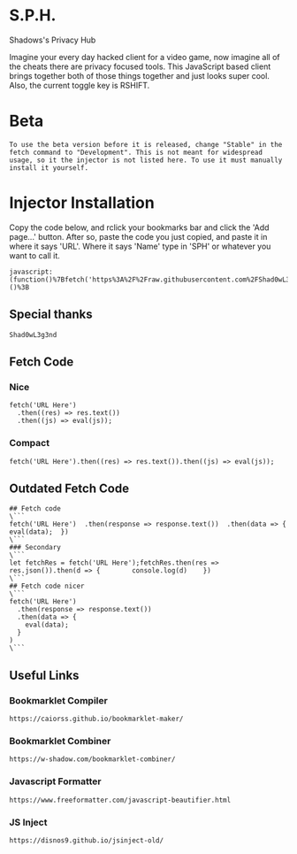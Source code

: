 # S.P.H.
Shadows's Privacy Hub

Imagine your every day hacked client for a video game, now imagine all of the cheats there are privacy focused tools. This JavaScript based client brings together both of those things together and just looks super cool. Also, the current toggle key is RSHIFT.

# Beta
```
To use the beta version before it is released, change "Stable" in the fetch command to "Development". This is not meant for widespread usage, so it the injector is not listed here. To use it must manually install it yourself.
```

# Injector Installation

Copy the code below, and rclick your bookmarks bar and click the 'Add page...' button. After so, paste the code you just copied, and paste it in where it says 'URL'. Where it says 'Name' type in 'SPH' or whatever you want to call it.
```
javascript:(function()%7Bfetch('https%3A%2F%2Fraw.githubusercontent.com%2FShad0wL3g3nd%2FSPH%2FStable%2FResources%2FGUI.js').then((res)%20%3D%3E%20res.text()).then((js)%20%3D%3E%20eval(js))%3B%7D)()%3B
```

## Special thanks
```
Shad0wL3g3nd

```
## Fetch Code

### Nice
```
fetch('URL Here')
  .then((res) => res.text())
  .then((js) => eval(js));
```
### Compact

```
fetch('URL Here').then((res) => res.text()).then((js) => eval(js));
```

## Outdated Fetch Code
```
## Fetch code
\```
fetch('URL Here')  .then(response => response.text())  .then(data => {    eval(data);  })
\```
### Secondary
\```
let fetchRes = fetch('URL Here');fetchRes.then(res =>    res.json()).then(d => {        console.log(d)    })
\```
## Fetch code nicer
\```
fetch('URL Here')
  .then(response => response.text())
  .then(data => {
    eval(data);
  }
)
\```
```
## Useful Links

### Bookmarklet Compiler
```
https://caiorss.github.io/bookmarklet-maker/
```
### Bookmarklet Combiner
```
https://w-shadow.com/bookmarklet-combiner/
```
### Javascript Formatter
```
https://www.freeformatter.com/javascript-beautifier.html
```
### JS Inject
```
https://disnos9.github.io/jsinject-old/
```
